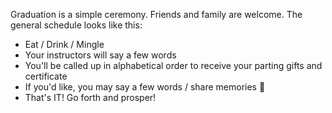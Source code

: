 Graduation is a simple ceremony.  Friends and family are welcome.  The general schedule looks like this:

- Eat / Drink / Mingle
- Your instructors will say a few words
- You'll be called up in alphabetical order to receive your parting gifts and certificate
- If you'd like, you may say a few words / share memories 💝
- That's IT!  Go forth and prosper!
